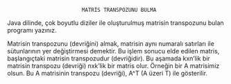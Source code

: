                             MATRİS TRANSPOZUNU BULMA   

Java dilinde, çok boyutlu diziler ile oluşturulmuş matrisin transpozunu bulan programı yazınız.

Matrisin transpozunu (devriğini) almak, matrisin aynı numaralı satırları ile sütunlarının yer değiştirmesi demektir. 
Bu işlem sonucu elde edilen matris, başlangıçtaki matrisin transpozudur (devriğidir). 
Bu aşamada kxn’lik bir matrisin transpozu (devriği) nxk’lik bir matris olur. 
Örneğin bir A matrisimiz olsun. 
Bu A matrisinin transpozu (devriği), A^T (A üzeri T) ile gösterilir.